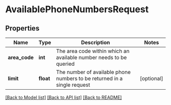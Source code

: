 # AvailablePhoneNumbersRequest


## Properties
Name | Type | Description | Notes
------------ | ------------- | ------------- | -------------
**area_code** | **int** | The area code within which an available number needs to be queried | 
**limit** | **float** | The number of available phone numbers to be returned in a single request | [optional] 

[[Back to Model list]](../README.md#documentation-for-models) [[Back to API list]](../README.md#documentation-for-api-endpoints) [[Back to README]](../README.md)


